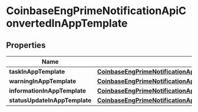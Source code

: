 
# CoinbaseEngPrimeNotificationApiConvertedInAppTemplate

## Properties
Name | Type | Description | Notes
------------ | ------------- | ------------- | -------------
**taskInAppTemplate** | [**CoinbaseEngPrimeNotificationApiTaskConvertedInAppTemplate**](CoinbaseEngPrimeNotificationApiTaskConvertedInAppTemplate.md) |  |  [optional]
**warningInAppTemplate** | [**CoinbaseEngPrimeNotificationApiWarningConvertedInAppTemplate**](CoinbaseEngPrimeNotificationApiWarningConvertedInAppTemplate.md) |  |  [optional]
**informationInAppTemplate** | [**CoinbaseEngPrimeNotificationApiInformationConvertedInAppTemplate**](CoinbaseEngPrimeNotificationApiInformationConvertedInAppTemplate.md) |  |  [optional]
**statusUpdateInAppTemplate** | [**CoinbaseEngPrimeNotificationApiStatusUpdateConvertedInAppTemplate**](CoinbaseEngPrimeNotificationApiStatusUpdateConvertedInAppTemplate.md) |  |  [optional]



